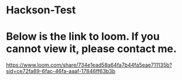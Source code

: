 # Hackson-Test
# Below is the link to loom. If you cannot view it, please contact me.
https://www.loom.com/share/734e1ead58a64fa7b44fa5eae711135b?sid=ce72fa89-6fac-46fa-aaaf-17846ff63b3b